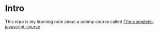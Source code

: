 # Intro 
This repo is my learning note about a udemy course called 
[The-complete-javascript-course](https://www.udemy.com/course/the-complete-javascript-course/) 


